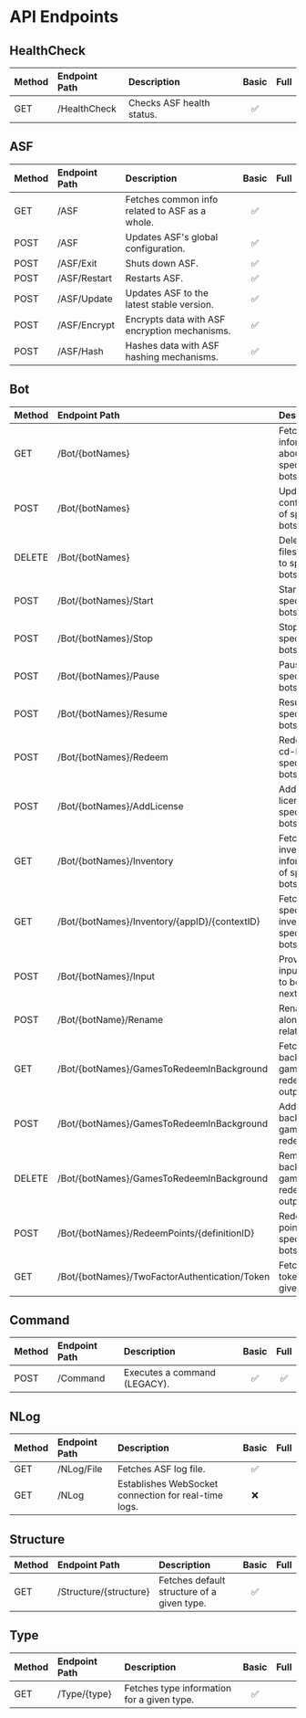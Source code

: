 # API Endpoints

## HealthCheck

| Method | Endpoint Path | Description | Basic | Full |
| :--- | :--- | :--- | :---: | :---: |
| GET | /HealthCheck | Checks ASF health status. | ✅ | |

## ASF

| Method | Endpoint Path | Description | Basic | Full |
| :--- | :--- | :--- | :---: | :---: |
| GET | /ASF | Fetches common info related to ASF as a whole. | ✅ | |
| POST | /ASF | Updates ASF's global configuration. | ✅ | |
| POST | /ASF/Exit | Shuts down ASF. | ✅ | |
| POST | /ASF/Restart | Restarts ASF. | ✅ | |
| POST | /ASF/Update | Updates ASF to the latest stable version. | ✅ | |
| POST | /ASF/Encrypt | Encrypts data with ASF encryption mechanisms. | ✅ | |
| POST | /ASF/Hash | Hashes data with ASF hashing mechanisms. | ✅ | |

## Bot

| Method | Endpoint Path | Description | Basic | Full |
| :--- | :--- | :--- | :---: | :---: |
| GET | /Bot/{botNames} | Fetches information about specified bots. | ✅ | ✅ |
| POST | /Bot/{botNames} | Updates configuration of specified bots. | ✅ | |
| DELETE | /Bot/{botNames} | Deletes all files related to specified bots. | ✅ | |
| POST | /Bot/{botNames}/Start | Starts specified bots. | ✅ | |
| POST | /Bot/{botNames}/Stop | Stops specified bots. | ✅ | |
| POST | /Bot/{botNames}/Pause | Pauses specified bots. | ✅ | |
| POST | /Bot/{botNames}/Resume | Resumes specified bots. | ✅ | |
| POST | /Bot/{botNames}/Redeem | Redeems cd-keys on specified bots. | ✅ | ✅ |
| POST | /Bot/{botNames}/AddLicense | Adds free licenses on specified bots. | ✅ | |
| GET | /Bot/{botNames}/Inventory | Fetches inventory information of specified bots. | ✅ | |
| GET | /Bot/{botNames}/Inventory/{appID}/{contextID} | Fetches specific app inventory of specified bots. | ✅ | |
| POST | /Bot/{botNames}/Input | Provides input value to bot for next usage. | ✅ | |
| POST | /Bot/{botName}/Rename | Renames bot along with all related files. | ✅ | |
| GET | /Bot/{botNames}/GamesToRedeemInBackground | Fetches background game redeemer output. | ✅ | |
| POST | /Bot/{botNames}/GamesToRedeemInBackground | Adds keys to background game redeemer. | ✅ | |
| DELETE | /Bot/{botNames}/GamesToRedeemInBackground | Removes background game redeemer output files. | ✅ | |
| POST | /Bot/{botNames}/RedeemPoints/{definitionID} | Redeems points on specified bots. | ✅ | |
| GET | /Bot/{botNames}/TwoFactorAuthentication/Token | Fetches 2FA tokens of given bots. | ✅ | |

## Command

| Method | Endpoint Path | Description | Basic | Full |
| :--- | :--- | :--- | :---: | :---: |
| POST | /Command | Executes a command (LEGACY). | ✅ | ✅ |

## NLog

| Method | Endpoint Path | Description | Basic | Full |
| :--- | :--- | :--- | :---: | :---: |
| GET | /NLog/File | Fetches ASF log file. | ✅ | |
| GET | /NLog | Establishes WebSocket connection for real-time logs. | ❌ | |

## Structure

| Method | Endpoint Path | Description | Basic | Full |
| :--- | :--- | :--- | :---: | :---: |
| GET | /Structure/{structure} | Fetches default structure of a given type. | ✅ | |

## Type

| Method | Endpoint Path | Description | Basic | Full |
| :--- | :--- | :--- | :---: | :---: |
| GET | /Type/{type} | Fetches type information for a given type. | ✅ | |
